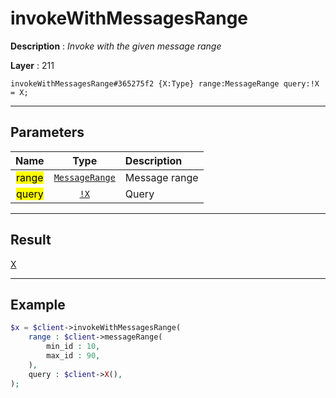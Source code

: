 # invokeWithMessagesRange

**Description** : *Invoke with the given message range*

**Layer** : 211

```tl
invokeWithMessagesRange#365275f2 {X:Type} range:MessageRange query:!X = X;
```

---

## Parameters

| Name | Type | Description |
| :---: | :---: | :--- |
| <mark>range</mark> | [`MessageRange`](type/MessageRange) | Message range |
| <mark>query</mark> | [`!X`](type/X) | Query |

---

## Result

[X](type/X)

---

## Example

```php
$x = $client->invokeWithMessagesRange(
	range : $client->messageRange(
		min_id : 10,
		max_id : 90,
	),
	query : $client->X(),
);
```